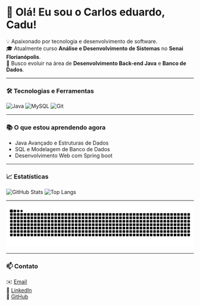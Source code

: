 # 👋 Olá! Eu sou o Carlos eduardo, Cadu!

💡 Apaixonado por tecnologia e desenvolvimento de software.  
🎓 Atualmente curso **Análise e Desenvolvimento de Sistemas** no **Senai Florianópolis**.  
🚀 Busco evoluir na área de **Desenvolvimento Back-end Java** e **Banco de Dados**.

---

### 🛠️ Tecnologias e Ferramentas
![Java](https://img.shields.io/badge/Java-ED8B00?style=for-the-badge&logo=openjdk&logoColor=white)
![MySQL](https://img.shields.io/badge/MySQL-005C84?style=for-the-badge&logo=mysql&logoColor=white)
![Git](https://img.shields.io/badge/Git-F05032?style=for-the-badge&logo=git&logoColor=white)

---

### 📚 O que estou aprendendo agora
- Java Avançado e Estruturas de Dados  
- SQL e Modelagem de Banco de Dados  
- Desenvolvimento Web com Spring boot

---

### 📈 Estatísticas
![GitHub Stats](https://github-readme-stats.vercel.app/api?username=Cadu-f12&show_icons=true&theme=tokyonight)
![Top Langs](https://github-readme-stats.vercel.app/api/top-langs/?username=Cadu-f12&layout=compact&theme=tokyonight)

---

<picture>
  <source media="(prefers-color-scheme: dark)" srcset="https://raw.githubusercontent.com/Cadu-f12/Cadu-f12/output/github-contribution-grid-snake-dark.svg">
  <source media="(prefers-color-scheme: light)" srcset="https://raw.githubusercontent.com/Cadu-f12/Cadu-f12/output/github-contribution-grid-snake.svg">
  <img alt="github-snake" src="https://raw.githubusercontent.com/Cadu-f12/Cadu-f12/output/github-contribution-grid-snake.svg">
</picture>

---

### 📫 Contato
✉️ [Email](mailto:cadudaiha68@gmail.com)  
💼 [LinkedIn](https://www.linkedin.com/in/seulinkedin)  
🐙 [GitHub](https://github.com/Cadu-f12)
